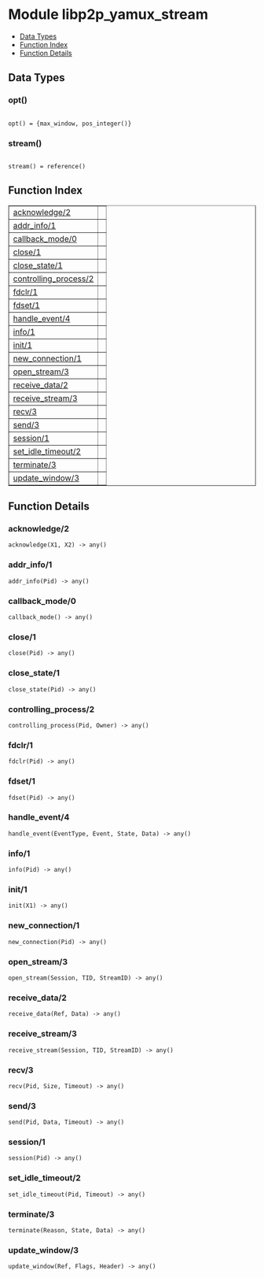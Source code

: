 

# Module libp2p_yamux_stream #
* [Data Types](#types)
* [Function Index](#index)
* [Function Details](#functions)

<a name="types"></a>

## Data Types ##




### <a name="type-opt">opt()</a> ###


<pre><code>
opt() = {max_window, pos_integer()}
</code></pre>




### <a name="type-stream">stream()</a> ###


<pre><code>
stream() = reference()
</code></pre>

<a name="index"></a>

## Function Index ##


<table width="100%" border="1" cellspacing="0" cellpadding="2" summary="function index"><tr><td valign="top"><a href="#acknowledge-2">acknowledge/2</a></td><td></td></tr><tr><td valign="top"><a href="#addr_info-1">addr_info/1</a></td><td></td></tr><tr><td valign="top"><a href="#callback_mode-0">callback_mode/0</a></td><td></td></tr><tr><td valign="top"><a href="#close-1">close/1</a></td><td></td></tr><tr><td valign="top"><a href="#close_state-1">close_state/1</a></td><td></td></tr><tr><td valign="top"><a href="#controlling_process-2">controlling_process/2</a></td><td></td></tr><tr><td valign="top"><a href="#fdclr-1">fdclr/1</a></td><td></td></tr><tr><td valign="top"><a href="#fdset-1">fdset/1</a></td><td></td></tr><tr><td valign="top"><a href="#handle_event-4">handle_event/4</a></td><td></td></tr><tr><td valign="top"><a href="#info-1">info/1</a></td><td></td></tr><tr><td valign="top"><a href="#init-1">init/1</a></td><td></td></tr><tr><td valign="top"><a href="#new_connection-1">new_connection/1</a></td><td></td></tr><tr><td valign="top"><a href="#open_stream-3">open_stream/3</a></td><td></td></tr><tr><td valign="top"><a href="#receive_data-2">receive_data/2</a></td><td></td></tr><tr><td valign="top"><a href="#receive_stream-3">receive_stream/3</a></td><td></td></tr><tr><td valign="top"><a href="#recv-3">recv/3</a></td><td></td></tr><tr><td valign="top"><a href="#send-3">send/3</a></td><td></td></tr><tr><td valign="top"><a href="#session-1">session/1</a></td><td></td></tr><tr><td valign="top"><a href="#set_idle_timeout-2">set_idle_timeout/2</a></td><td></td></tr><tr><td valign="top"><a href="#terminate-3">terminate/3</a></td><td></td></tr><tr><td valign="top"><a href="#update_window-3">update_window/3</a></td><td></td></tr></table>


<a name="functions"></a>

## Function Details ##

<a name="acknowledge-2"></a>

### acknowledge/2 ###

`acknowledge(X1, X2) -> any()`

<a name="addr_info-1"></a>

### addr_info/1 ###

`addr_info(Pid) -> any()`

<a name="callback_mode-0"></a>

### callback_mode/0 ###

`callback_mode() -> any()`

<a name="close-1"></a>

### close/1 ###

`close(Pid) -> any()`

<a name="close_state-1"></a>

### close_state/1 ###

`close_state(Pid) -> any()`

<a name="controlling_process-2"></a>

### controlling_process/2 ###

`controlling_process(Pid, Owner) -> any()`

<a name="fdclr-1"></a>

### fdclr/1 ###

`fdclr(Pid) -> any()`

<a name="fdset-1"></a>

### fdset/1 ###

`fdset(Pid) -> any()`

<a name="handle_event-4"></a>

### handle_event/4 ###

`handle_event(EventType, Event, State, Data) -> any()`

<a name="info-1"></a>

### info/1 ###

`info(Pid) -> any()`

<a name="init-1"></a>

### init/1 ###

`init(X1) -> any()`

<a name="new_connection-1"></a>

### new_connection/1 ###

`new_connection(Pid) -> any()`

<a name="open_stream-3"></a>

### open_stream/3 ###

`open_stream(Session, TID, StreamID) -> any()`

<a name="receive_data-2"></a>

### receive_data/2 ###

`receive_data(Ref, Data) -> any()`

<a name="receive_stream-3"></a>

### receive_stream/3 ###

`receive_stream(Session, TID, StreamID) -> any()`

<a name="recv-3"></a>

### recv/3 ###

`recv(Pid, Size, Timeout) -> any()`

<a name="send-3"></a>

### send/3 ###

`send(Pid, Data, Timeout) -> any()`

<a name="session-1"></a>

### session/1 ###

`session(Pid) -> any()`

<a name="set_idle_timeout-2"></a>

### set_idle_timeout/2 ###

`set_idle_timeout(Pid, Timeout) -> any()`

<a name="terminate-3"></a>

### terminate/3 ###

`terminate(Reason, State, Data) -> any()`

<a name="update_window-3"></a>

### update_window/3 ###

`update_window(Ref, Flags, Header) -> any()`

